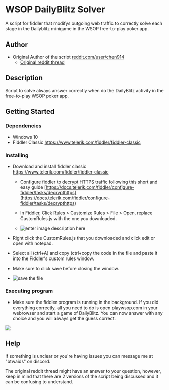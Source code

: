 # WSOP DailyBlitz Solver
 
A script for fiddler that modifys outgoing web traffic to correctly solve each stage in the Dailyblitz minigame in the WSOP free-to-play poker app.

## Author
* Original Author of the script [reddit.com/user/chen914](https://www.reddit.com/user/chen914?)
  * [Original reddit thread](https://www.reddit.com/r/WSOP/comments/sg8doq/dailyblitz_jackpot_script/)
  
## Description

Script to solve always answer correctly when do the DailyBlitz activity in the free-to-play WSOP poker app.

## Getting Started

### Dependencies

* Windows 10
* Fiddler Classic https://www.telerik.com/fiddler/fiddler-classic

### Installing
* Download and install fiddler classic https://www.telerik.com/fiddler/fiddler-classic
  * Configure fiddler to decrypt HTTPS traffic following this short and easy guide [https://docs.telerik.com/fiddler/configure-fiddler/tasks/decrypthttps](https://docs.telerik.com/fiddler/configure-fiddler/tasks/decrypthttps)

  * In Fiddler, Click Rules > Customize Rules > File > Open, replace CustomRules.js with the one you downloaded.
  * ![enter image description here](https://i.imgur.com/c0riUYi.jpeg)

 * Right click the CustomRules.js that you downloaded and click edit or open with notepad. 
 * Select all (ctrl+A) and copy (ctrl+copy the code in the file and paste it into the Fiddler's custom rules window.
 * Make sure to click save before closing the window.
 * ![save the file](https://i.imgur.com/ryvPBjO.jpeg)
### Executing program

* Make sure the fiddler program is running in the background. If you did everything correctly, all you need to do is open playwsop.com in your webrowser and start a game of DailyBlitz. You can now answer with any choice and you will always get the guess correct.


<img src="https://i.imgur.com/wbJ8oJe.gif">

## Help

If something is unclear or you're having issues you can message me at "btwaids" on discord.

The original reddit thread might have an answer to your question, however, keep in mind that there are 2 versions of the script being discussed and it can be confusing to understand.

